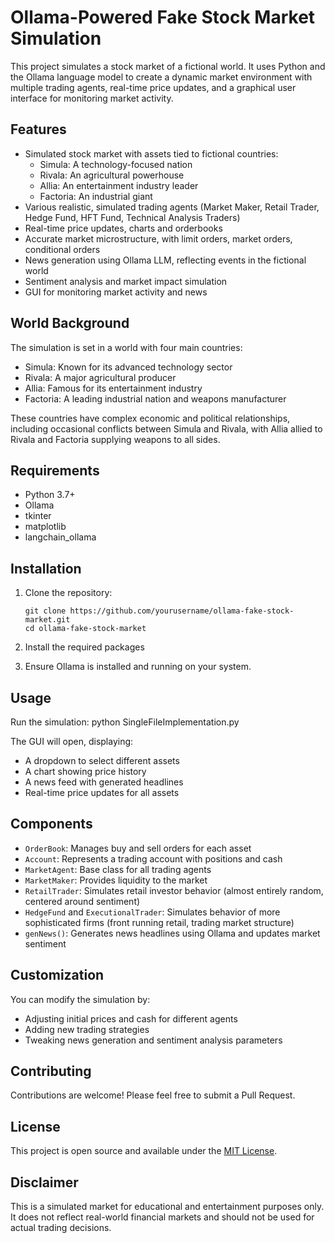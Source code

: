 # Ollama-Powered Fake Stock Market Simulation

This project simulates a stock market of a fictional world. It uses Python and the Ollama language model to create a dynamic market environment with multiple trading agents, real-time price updates, and a graphical user interface for monitoring market activity.

## Features

- Simulated stock market with assets tied to fictional countries:
  - Simula: A technology-focused nation
  - Rivala: An agricultural powerhouse
  - Allia: An entertainment industry leader
  - Factoria: An industrial giant
- Various realistic, simulated trading agents (Market Maker, Retail Trader, Hedge Fund, HFT Fund, Technical Analysis Traders)
- Real-time price updates, charts and orderbooks
- Accurate market microstructure, with limit orders, market orders, conditional orders
- News generation using Ollama LLM, reflecting events in the fictional world
- Sentiment analysis and market impact simulation
- GUI for monitoring market activity and news

## World Background

The simulation is set in a world with four main countries:
- Simula: Known for its advanced technology sector
- Rivala: A major agricultural producer
- Allia: Famous for its entertainment industry
- Factoria: A leading industrial nation and weapons manufacturer

These countries have complex economic and political relationships, including occasional conflicts between Simula and Rivala, with Allia allied to Rivala and Factoria supplying weapons to all sides.

## Requirements

- Python 3.7+
- Ollama
- tkinter
- matplotlib
- langchain_ollama

## Installation

1. Clone the repository:
   ```
   git clone https://github.com/yourusername/ollama-fake-stock-market.git
   cd ollama-fake-stock-market
   ```

2. Install the required packages

3. Ensure Ollama is installed and running on your system.

## Usage

Run the simulation:
python SingleFileImplementation.py


The GUI will open, displaying:
- A dropdown to select different assets
- A chart showing price history
- A news feed with generated headlines
- Real-time price updates for all assets

## Components

- `OrderBook`: Manages buy and sell orders for each asset
- `Account`: Represents a trading account with positions and cash
- `MarketAgent`: Base class for all trading agents
- `MarketMaker`: Provides liquidity to the market
- `RetailTrader`: Simulates retail investor behavior (almost entirely random, centered around sentiment)
- `HedgeFund` and `ExecutionalTrader`: Simulates behavior of more sophisticated firms (front running retail, trading market structure)
- `genNews()`: Generates news headlines using Ollama and updates market sentiment

## Customization

You can modify the simulation by:
- Adjusting initial prices and cash for different agents
- Adding new trading strategies
- Tweaking news generation and sentiment analysis parameters

## Contributing

Contributions are welcome! Please feel free to submit a Pull Request.

## License

This project is open source and available under the [MIT License](LICENSE).

## Disclaimer

This is a simulated market for educational and entertainment purposes only. It does not reflect real-world financial markets and should not be used for actual trading decisions.
